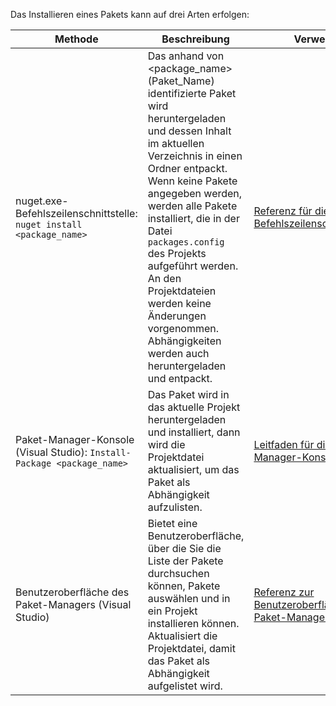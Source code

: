 Das Installieren eines Pakets kann auf drei Arten erfolgen:

| Methode | Beschreibung | Verweis |
| --- | --- | --- |
| nuget.exe-Befehlszeilenschnittstelle: `nuget install <package_name>` | Das anhand von \<package_name\> (Paket_Name) identifizierte Paket wird heruntergeladen und dessen Inhalt im aktuellen Verzeichnis in einen Ordner entpackt. Wenn keine Pakete angegeben werden, werden alle Pakete installiert, die in der Datei `packages.config` des Projekts aufgeführt werden. An den Projektdateien werden keine Änderungen vorgenommen. Abhängigkeiten werden auch heruntergeladen und entpackt. | [Referenz für die Befehlszeilenschnittstelle](../tools/nuget-exe-CLI-Reference.md) |
| Paket-Manager-Konsole (Visual Studio): `Install-Package <package_name>` | Das Paket wird in das aktuelle Projekt heruntergeladen und installiert, dann wird die Projektdatei aktualisiert, um das Paket als Abhängigkeit aufzulisten. | [Leitfaden für die Paket-Manager-Konsole](../tools/Package-Manager-Console.md) |
| Benutzeroberfläche des Paket-Managers (Visual Studio) | Bietet eine Benutzeroberfläche, über die Sie die Liste der Pakete durchsuchen können, Pakete auswählen und in ein Projekt installieren können. Aktualisiert die Projektdatei, damit das Paket als Abhängigkeit aufgelistet wird. | [Referenz zur Benutzeroberfläche des Paket-Managers](../tools/Package-Manager-UI.md) |